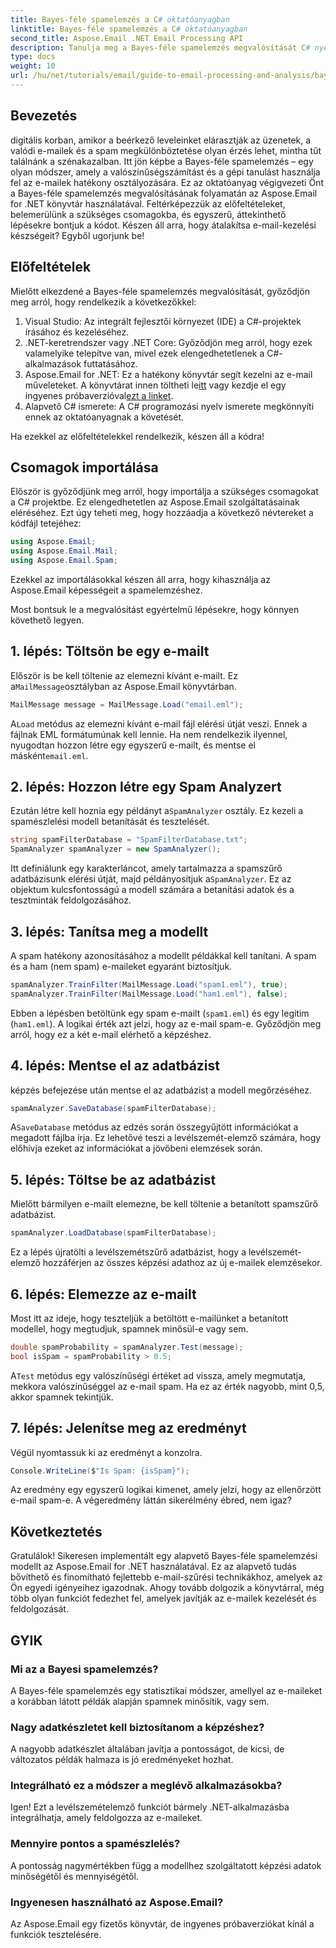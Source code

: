 ```yaml
---
title: Bayes-féle spamelemzés a C# oktatóanyagban
linktitle: Bayes-féle spamelemzés a C# oktatóanyagban
second_title: Aspose.Email .NET Email Processing API
description: Tanulja meg a Bayes-féle spamelemzés megvalósítását C# nyelven az Aspose.Email segítségével. Lépésről lépésre bemutató oktatóprogram kódbetekintéssel a hatékony e-mail-szűréshez.
type: docs
weight: 10
url: /hu/net/tutorials/email/guide-to-email-processing-and-analysis/bayesian-spam-analysis-in-csharp/
---
```

## Bevezetés

digitális korban, amikor a beérkező leveleinket elárasztják az üzenetek, a valódi e-mailek és a spam megkülönböztetése olyan érzés lehet, mintha tűt találnánk a szénakazalban. Itt jön képbe a Bayes-féle spamelemzés – egy olyan módszer, amely a valószínűségszámítást és a gépi tanulást használja fel az e-mailek hatékony osztályozására. Ez az oktatóanyag végigvezeti Önt a Bayes-féle spamelemzés megvalósításának folyamatán az Aspose.Email for .NET könyvtár használatával. Feltérképezzük az előfeltételeket, belemerülünk a szükséges csomagokba, és egyszerű, áttekinthető lépésekre bontjuk a kódot. Készen áll arra, hogy átalakítsa e-mail-kezelési készségeit? Egyből ugorjunk be!

## Előfeltételek

Mielőtt elkezdené a Bayes-féle spamelemzés megvalósítását, győződjön meg arról, hogy rendelkezik a következőkkel:

1. Visual Studio: Az integrált fejlesztői környezet (IDE) a C#-projektek írásához és kezeléséhez.
2. .NET-keretrendszer vagy .NET Core: Győződjön meg arról, hogy ezek valamelyike telepítve van, mivel ezek elengedhetetlenek a C#-alkalmazások futtatásához.
3. Aspose.Email for .NET: Ez a hatékony könyvtár segít kezelni az e-mail műveleteket. A könyvtárat innen töltheti le[itt](https://releases.aspose.com/email/net/) vagy kezdje el egy ingyenes próbaverzióval[ezt a linket](https://releases.aspose.com/).
4. Alapvető C# ismerete: A C# programozási nyelv ismerete megkönnyíti ennek az oktatóanyagnak a követését.

Ha ezekkel az előfeltételekkel rendelkezik, készen áll a kódra!

## Csomagok importálása

Először is győződjünk meg arról, hogy importálja a szükséges csomagokat a C# projektbe. Ez elengedhetetlen az Aspose.Email szolgáltatásainak eléréséhez. Ezt úgy teheti meg, hogy hozzáadja a következő névtereket a kódfájl tetejéhez:

```csharp
using Aspose.Email;
using Aspose.Email.Mail;
using Aspose.Email.Spam;
```

Ezekkel az importálásokkal készen áll arra, hogy kihasználja az Aspose.Email képességeit a spamelemzéshez.

Most bontsuk le a megvalósítást egyértelmű lépésekre, hogy könnyen követhető legyen.

## 1. lépés: Töltsön be egy e-mailt

 Először is be kell töltenie az elemezni kívánt e-mailt. Ez a`MailMessage`osztályban az Aspose.Email könyvtárban. 

```csharp
MailMessage message = MailMessage.Load("email.eml");
```

 A`Load` metódus az elemezni kívánt e-mail fájl elérési útját veszi. Ennek a fájlnak EML formátumúnak kell lennie. Ha nem rendelkezik ilyennel, nyugodtan hozzon létre egy egyszerű e-mailt, és mentse el másként`email.eml`.

## 2. lépés: Hozzon létre egy Spam Analyzert

 Ezután létre kell hoznia egy példányt a`SpamAnalyzer` osztály. Ez kezeli a spamészlelési modell betanítását és tesztelését.

```csharp
string spamFilterDatabase = "SpamFilterDatabase.txt";
SpamAnalyzer spamAnalyzer = new SpamAnalyzer();
```

 Itt definiálunk egy karakterláncot, amely tartalmazza a spamszűrő adatbázisunk elérési útját, majd példányosítjuk a`SpamAnalyzer`. Ez az objektum kulcsfontosságú a modell számára a betanítási adatok és a tesztminták feldolgozásához.

## 3. lépés: Tanítsa meg a modellt

A spam hatékony azonosításához a modellt példákkal kell tanítani. A spam és a ham (nem spam) e-maileket egyaránt biztosítjuk.

```csharp
spamAnalyzer.TrainFilter(MailMessage.Load("spam1.eml"), true);
spamAnalyzer.TrainFilter(MailMessage.Load("ham1.eml"), false);
```

Ebben a lépésben betöltünk egy spam e-mailt (`spam1.eml`) és egy legitim (`ham1.eml`). A logikai érték azt jelzi, hogy az e-mail spam-e. Győződjön meg arról, hogy ez a két e-mail elérhető a képzéshez.

## 4. lépés: Mentse el az adatbázist

képzés befejezése után mentse el az adatbázist a modell megőrzéséhez.

```csharp
spamAnalyzer.SaveDatabase(spamFilterDatabase);
```

 A`SaveDatabase` metódus az edzés során összegyűjtött információkat a megadott fájlba írja. Ez lehetővé teszi a levélszemét-elemző számára, hogy előhívja ezeket az információkat a jövőbeni elemzések során.

## 5. lépés: Töltse be az adatbázist

Mielőtt bármilyen e-mailt elemezne, be kell töltenie a betanított spamszűrő adatbázist.

```csharp
spamAnalyzer.LoadDatabase(spamFilterDatabase);
```

Ez a lépés újratölti a levélszemétszűrő adatbázist, hogy a levélszemét-elemző hozzáférjen az összes képzési adathoz az új e-mailek elemzésekor.

## 6. lépés: Elemezze az e-mailt

Most itt az ideje, hogy teszteljük a betöltött e-mailünket a betanított modellel, hogy megtudjuk, spamnek minősül-e vagy sem. 

```csharp
double spamProbability = spamAnalyzer.Test(message);
bool isSpam = spamProbability > 0.5;
```

 A`Test` metódus egy valószínűségi értéket ad vissza, amely megmutatja, mekkora valószínűséggel az e-mail spam. Ha ez az érték nagyobb, mint 0,5, akkor spamnek tekintjük.

## 7. lépés: Jelenítse meg az eredményt

Végül nyomtassuk ki az eredményt a konzolra.

```csharp
Console.WriteLine($"Is Spam: {isSpam}");
```

Az eredmény egy egyszerű logikai kimenet, amely jelzi, hogy az ellenőrzött e-mail spam-e. A végeredmény láttán sikerélmény ébred, nem igaz?

## Következtetés

Gratulálok! Sikeresen implementált egy alapvető Bayes-féle spamelemzési modellt az Aspose.Email for .NET használatával. Ez az alapvető tudás bővíthető és finomítható fejlettebb e-mail-szűrési technikákhoz, amelyek az Ön egyedi igényeihez igazodnak. Ahogy tovább dolgozik a könyvtárral, még több olyan funkciót fedezhet fel, amelyek javítják az e-mailek kezelését és feldolgozását.

## GYIK 

### Mi az a Bayesi spamelemzés?
A Bayes-féle spamelemzés egy statisztikai módszer, amellyel az e-maileket a korábban látott példák alapján spamnek minősítik, vagy sem.

### Nagy adatkészletet kell biztosítanom a képzéshez?
A nagyobb adatkészlet általában javítja a pontosságot, de kicsi, de változatos példák halmaza is jó eredményeket hozhat.

### Integrálható ez a módszer a meglévő alkalmazásokba?
Igen! Ezt a levélszemételemző funkciót bármely .NET-alkalmazásba integrálhatja, amely feldolgozza az e-maileket.

### Mennyire pontos a spamészlelés?
A pontosság nagymértékben függ a modellhez szolgáltatott képzési adatok minőségétől és mennyiségétől.

### Ingyenesen használható az Aspose.Email?
Az Aspose.Email egy fizetős könyvtár, de ingyenes próbaverziókat kínál a funkciók tesztelésére.
